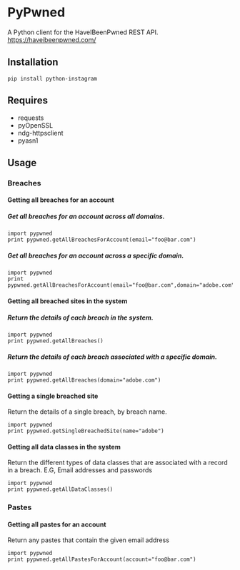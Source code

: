 PyPwned
======
A Python client for the HaveIBeenPwned REST API. https://haveibeenpwned.com/

Installation
-----
```pip install python-instagram```

Requires
-----
  * requests
  * pyOpenSSL
  * ndg-httpsclient
  * pyasn1

Usage
-----

### Breaches


#### Getting all breaches for an account

##### Get all breaches for an account across all domains. 

```
import pypwned
print pypwned.getAllBreachesForAccount(email="foo@bar.com")
```

##### Get all breaches for an account across a specific domain. 

```
import pypwned
print pypwned.getAllBreachesForAccount(email="foo@bar.com",domain="adobe.com")
```


#### Getting all breached sites in the system

##### Return the details of each breach in the system.

```
import pypwned
print pypwned.getAllBreaches()
```

##### Return the details of each breach associated with a specific domain.

```
import pypwned
print pypwned.getAllBreaches(domain="adobe.com")
```

#### Getting a single breached site

Return the details of a single breach, by breach name.

```
import pypwned
print pypwned.getSingleBreachedSite(name="adobe")
```

#### Getting all data classes in the system

Return the different types of data classes that are associated with a record in a breach. E.G, Email addresses and passwords

```
import pypwned
print pypwned.getAllDataClasses()
```

### Pastes


#### Getting all pastes for an account

Return any pastes that contain the given email address

```
import pypwned
print pypwned.getAllPastesForAccount(account="foo@bar.com")
```

